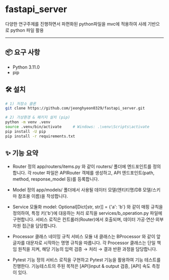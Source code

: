 # fastapi_server
다양한 연구주제를 진행하면서 파편화된 python파일을 mvc에 적용하여 사례 기반으로 python 파일 활용

---
## 📦 요구 사항
- Python 3.11.0
- pip


## 🛠 설치
```bash
# 1) 저장소 클론
git clone https://github.com/jeonghyeon0329/fastapi_server.git

# 2) 가상환경 & 패키지 설치 (pip)
python -m venv .venv
source .venv/bin/activate     # Windows: .\venv\Scripts\activate
pip install -U pip
pip install -r requirements.txt
```

## ✨ 기능 요약
- Router 정의
    app/routers/items.py 와 같이 routers/ 폴더에 엔드포인트를 정의합니다.
    각 router 파일은 APIRouter 객체를 생성하고, API 엔드포인트(path, method, response_model 등)를 등록합니다.

- Model 정의
    app/models/ 폴더에서 사용될 데이터 모델(엔티티명/DB 모델/스키마 참조용 이름)을 작성합니다.

- Service 모듈화
    model: Optional[Dict[str, str]] = {'a': 'b'} 와 같이 매핑 규칙을 정의하여, 특정 키('b')에 대응하는 처리 로직을 services/b_operation.py 파일에 구현합니다.
    서비스 로직은 컨트롤러(Router)에서 호출되며, 데이터 가공·연산·외부 자원 접근을 담당합니다.

- Processor 클래스 네이밍 규칙
    서비스 모듈 내 클래스는 BProcessor 와 같이 앞 글자를 대문자로 시작하는 명명 규칙을 따릅니다.
    각 Processor 클래스는 단일 책임 원칙을 지켜, 해당 기능의 입력 검증 → 처리 → 결과 반환 과정을 담당합니다.

- Pytest 기능 정의
    서비스 로직을 구현하고 Pytest 기능을 활용하여 기능 테스트를 진행한다.
    기능테스트의 주된 목적은 [API]input & output 검증, [API] 속도 측정이 있다.